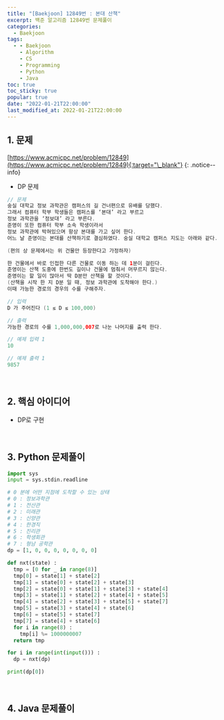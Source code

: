 ```yaml
---
title: "[Baekjoon] 12849번 : 본대 산책"
excerpt: 백준 알고리즘 12849번 문제풀이
categories:
  - Baekjoon
tags:
  - - Baekjoon
    - Algorithm
    - CS
    - Programming
    - Python
    - Java
toc: true
toc_sticky: true
popular: true
date: "2022-01-21T22:00:00"
last_modified_at: 2022-01-21T22:00:00
---
```


## 1. 문제

[https://www.acmicpc.net/problem/12849](https://www.acmicpc.net/problem/12849){:target="\_blank"}
{: .notice--info}

- DP 문제

```java
// 문제
숭실 대학교 정보 과학관은 캠퍼스의 길 건너편으로 유배를 당했다.
그래서 컴퓨터 학부 학생들은 캠퍼스를 ‘본대’ 라고 부르고
정보 과학관을 ‘정보대’ 라고 부른다.
준영이 또한 컴퓨터 학부 소속 학생이라서
정보 과학관에 박혀있으며 항상 본대를 가고 싶어 한다.
어느 날 준영이는 본대를 산책하기로 결심하였다. 숭실 대학교 캠퍼스 지도는 아래와 같다.

(편의 상 문제에서는 위 건물만 등장한다고 가정하자)

한 건물에서 바로 인접한 다른 건물로 이동 하는 데 1분이 걸린다.
준영이는 산책 도중에 한번도 길이나 건물에 멈춰서 머무르지 않는다.
준영이는 할 일이 많아서 딱 D분만 산책을 할 것이다.
(산책을 시작 한 지 D분 일 때, 정보 과학관에 도착해야 한다.)
이때 가능한 경로의 경우의 수를 구해주자.

// 입력
D 가 주어진다 (1 ≤ D ≤ 100,000)

// 출력
가능한 경로의 수를 1,000,000,007로 나눈 나머지를 출력 한다.

// 예제 입력 1
10

// 예제 출력 1
9857
```

<br>

## 2. 핵심 아이디어

- DP로 구현

<br>

## 3. Python 문제풀이

```python
import sys
input = sys.stdin.readline

# 0 분에 어떤 지점에 도착할 수 있는 상태
# 0 : 정보과학관
# 1 : 전산관
# 2 : 미래관
# 3 : 신양관
# 4 : 한경직
# 5 : 진리관
# 6 : 학생회관
# 7 : 형남 공학관
dp = [1, 0, 0, 0, 0, 0, 0, 0]

def nxt(state) :
  tmp = [0 for _ in range(8)]
  tmp[0] = state[1] + state[2]
  tmp[1] = state[0] + state[2] + state[3]
  tmp[2] = state[0] + state[1] + state[3] + state[4]
  tmp[3] = state[1] + state[2] + state[4] + state[5]
  tmp[4] = state[2] + state[3] + state[5] + state[7]
  tmp[5] = state[3] + state[4] + state[6]
  tmp[6] = state[5] + state[7]
  tmp[7] = state[4] + state[6]
  for i in range(8) :
    tmp[i] %= 1000000007
  return tmp

for i in range(int(input())) :
  dp = nxt(dp)

print(dp[0])
```

<br>

## 4. Java 문제풀이

```java

```
